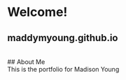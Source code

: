 # Welcome!
## maddymyoung.github.io
<br/>
## About Me
<br/>
This is the portfolio for Madison Young
